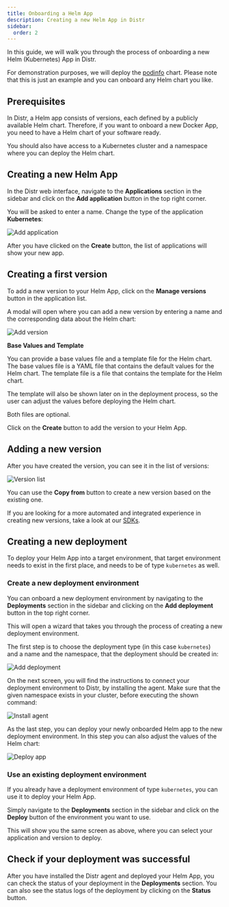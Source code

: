 ```yaml
---
title: Onboarding a Helm App
description: Creating a new Helm App in Distr
sidebar:
  order: 2
---
```


In this guide, we will walk you through the process of onboarding a new Helm (Kubernetes) App in Distr.

For demonstration purposes, we will deploy the [podinfo](https://github.com/stefanprodan/podinfo) chart.
Please note that this is just an example and you can onboard any Helm chart you like.

## Prerequisites

In Distr, a Helm app consists of versions, each defined by a publicly available Helm chart.
Therefore, if you want to onboard a new Docker App, you need to have a Helm chart of your software ready.

You should also have access to a Kubernetes cluster and a namespace where you can deploy the Helm chart.

## Creating a new Helm App

In the Distr web interface, navigate to the **Applications** section in the sidebar and click on the **Add application** button in the top right corner.

You will be asked to enter a name. Change the type of the application **Kubernetes**:

![Add application](../../../../assets/docs/guides/kubernetes_create.png)

After you have clicked on the **Create** button, the list of applications will show your new app.

## Creating a first version

To add a new version to your Helm App, click on the **Manage versions** button in the application list.

A modal will open where you can add a new version by entering a name and the corresponding data about the Helm chart:

![Add version](../../../../assets/docs/guides/kubernetes_version.png)

**Base Values and Template**

You can provide a base values file and a template file for the Helm chart. 
The base values file is a YAML file that contains the default values for the Helm chart. 
The template file is a file that contains the template for the Helm chart.

The template will also be shown later on in the deployment process, so the user can adjust the values before deploying the Helm chart.

Both files are optional. 

Click on the **Create** button to add the version to your Helm App.

## Adding a new version

After you have created the version, you can see it in the list of versions:

![Version list](../../../../assets/docs/guides/kubernets_version_manage.png)

You can use the **Copy from** button to create a new version based on the existing one.

If you are looking for a more automated and integrated experience in creating new versions, take a look at our [SDKs](/docs/integrations/sdk).

## Creating a new deployment

To deploy your Helm App into a target environment, that target environment needs to exist in the first place, and needs to be of type `kubernetes` as well.

### Create a new deployment environment

You can onboard a new deployment environment by navigating to the **Deployments** section in the sidebar and clicking on the **Add deployment** button in the top right corner.

This will open a wizard that takes you through the process of creating a new deployment environment.

The first step is to choose the deployment type (in this case `kubernetes`) and a name and the namespace, that the deployment should be created in:

![Add deployment](../../../../assets/docs/guides/kubernetes_deployment.png)

On the next screen, you will find the instructions to connect your deployment environment to Distr, by installing the agent.
Make sure that the given namespace exists in your cluster, before executing the shown command:

![Install agent](../../../../assets/docs/guides/kubernetes_connect.png)

As the last step, you can deploy your newly onboarded Helm app to the new deployment environment.
In this step you can also adjust the values of the Helm chart:

![Deploy app](../../../../assets/docs/guides/kubernetes_deploy.png)

### Use an existing deployment environment

If you already have a deployment environment of type `kubernetes`, you can use it to deploy your Helm App.

Simply navigate to the **Deployments** section in the sidebar and click on the **Deploy** button of the environment you want to use.

This will show you the same screen as above, where you can select your application and version to deploy.

## Check if your deployment was successful

After you have installed the Distr agent and deployed your Helm App, you can check the status of your deployment in the **Deployments** section.
You can also see the status logs of the deployment by clicking on the **Status** button.

